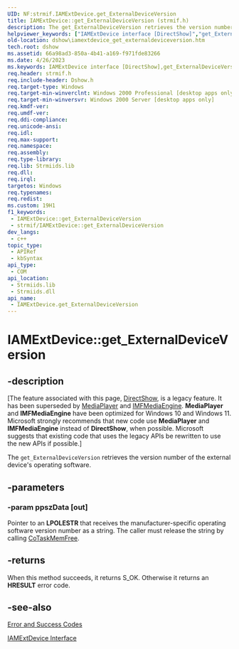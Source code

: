 ```yaml
---
UID: NF:strmif.IAMExtDevice.get_ExternalDeviceVersion
title: IAMExtDevice::get_ExternalDeviceVersion (strmif.h)
description: The get_ExternalDeviceVersion retrieves the version number of the external device's operating software.
helpviewer_keywords: ["IAMExtDevice interface [DirectShow]","get_ExternalDeviceVersion method","IAMExtDevice.get_ExternalDeviceVersion","IAMExtDevice::get_ExternalDeviceVersion","IAMExtDeviceget_ExternalDeviceVersion","dshow.iamextdevice_get_externaldeviceversion","get_ExternalDeviceVersion","get_ExternalDeviceVersion method [DirectShow]","get_ExternalDeviceVersion method [DirectShow]","IAMExtDevice interface","strmif/IAMExtDevice::get_ExternalDeviceVersion"]
old-location: dshow\iamextdevice_get_externaldeviceversion.htm
tech.root: dshow
ms.assetid: 66a98ad3-850a-4b41-a169-f971fde83266
ms.date: 4/26/2023
ms.keywords: IAMExtDevice interface [DirectShow],get_ExternalDeviceVersion method, IAMExtDevice.get_ExternalDeviceVersion, IAMExtDevice::get_ExternalDeviceVersion, IAMExtDeviceget_ExternalDeviceVersion, dshow.iamextdevice_get_externaldeviceversion, get_ExternalDeviceVersion, get_ExternalDeviceVersion method [DirectShow], get_ExternalDeviceVersion method [DirectShow],IAMExtDevice interface, strmif/IAMExtDevice::get_ExternalDeviceVersion
req.header: strmif.h
req.include-header: Dshow.h
req.target-type: Windows
req.target-min-winverclnt: Windows 2000 Professional [desktop apps only]
req.target-min-winversvr: Windows 2000 Server [desktop apps only]
req.kmdf-ver: 
req.umdf-ver: 
req.ddi-compliance: 
req.unicode-ansi: 
req.idl: 
req.max-support: 
req.namespace: 
req.assembly: 
req.type-library: 
req.lib: Strmiids.lib
req.dll: 
req.irql: 
targetos: Windows
req.typenames: 
req.redist: 
ms.custom: 19H1
f1_keywords:
 - IAMExtDevice::get_ExternalDeviceVersion
 - strmif/IAMExtDevice::get_ExternalDeviceVersion
dev_langs:
 - c++
topic_type:
 - APIRef
 - kbSyntax
api_type:
 - COM
api_location:
 - Strmiids.lib
 - Strmiids.dll
api_name:
 - IAMExtDevice.get_ExternalDeviceVersion
---
```


# IAMExtDevice::get_ExternalDeviceVersion


## -description

\[The feature associated with this page, [DirectShow](/windows/win32/directshow/directshow), is a legacy feature. It has been superseded by [MediaPlayer](/uwp/api/Windows.Media.Playback.MediaPlayer) and [IMFMediaEngine](/windows/win32/api/mfmediaengine/nn-mfmediaengine-imfmediaengine). **MediaPlayer** and **IMFMediaEngine** have been optimized for Windows 10 and Windows 11. Microsoft strongly recommends that new code use **MediaPlayer** and **IMFMediaEngine** instead of **DirectShow**, when possible. Microsoft suggests that existing code that uses the legacy APIs be rewritten to use the new APIs if possible.\]

The <code>get_ExternalDeviceVersion</code> retrieves the version number of the external device's operating software.

## -parameters

### -param ppszData [out]

Pointer to an <b>LPOLESTR</b> that receives the manufacturer-specific operating software version number as a string. The caller must release the string by calling <a href="/windows/desktop/api/combaseapi/nf-combaseapi-cotaskmemfree">CoTaskMemFree</a>.

## -returns

When this method succeeds, it returns S_OK. Otherwise it returns an <b>HRESULT</b> error code.

## -see-also

<a href="/windows/desktop/DirectShow/error-and-success-codes">Error and Success Codes</a>



<a href="/windows/desktop/api/strmif/nn-strmif-iamextdevice">IAMExtDevice Interface</a>